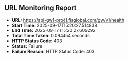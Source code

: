 ## URL Monitoring Report

- **URL:** https://api-gw1-prod1.fisglobal.com/gw/v1/health
- **Start Time:** 2025-09-17T15:20:27.514838
- **End Time:** 2025-09-17T15:20:27.609292
- **Total Time Taken:** 0.094454 seconds
- **HTTP Status Code:** 403
- **Status:** Failure
- **Failure Reason:** HTTP Status Code: 403
